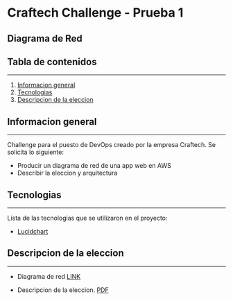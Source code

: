 # Craftech Challenge - Prueba 1
## Diagrama de Red

## Tabla de contenidos
***
1. [Informacion general](#informacion-general)
2. [Tecnologias](#tecnologias)
3. [Descripcion de la eleccion](#descripcion-de-la-eleccion)


## Informacion general
***
Challenge para el puesto de DevOps creado por la empresa Craftech. Se solicita lo siguiente:
* Producir un diagrama de red de una app web en AWS 
* Describir la eleccion y arquitectura 


## Tecnologias 

***
Lista de las tecnologias que se utilizaron en el proyecto:
* [Lucidchart](https://www.lucidchart.com/pages/es/landing?utm_source=google&utm_medium=cpc&utm_campaign=_chart_es_tier1_mixed_search_brand_exact_&km_CPC_CampaignId=1487565747&km_CPC_AdGroupID=56488588774&km_CPC_Keyword=lucidchart&km_CPC_MatchType=e&km_CPC_ExtensionID=&km_CPC_Network=g&km_CPC_AdPosition=&km_CPC_Creative=284415987027&km_CPC_TargetID=aud-1434328328387:kwd-33511936169&km_CPC_Country=1000126&km_CPC_Device=c&km_CPC_placement=&km_CPC_target=&gclid=Cj0KCQjwy5maBhDdARIsAMxrkw0LNAy2o7sa8AeS0sV5Wm8xEw7sxVVZETkMicfg5OmvyyZX1KRvjY8aAndPEALw_wcB)

## Descripcion de la eleccion 

***
* Diagrama de red [LINK](https://lucid.app/lucidchart/b981d49b-43c1-4170-9d14-2b5b1170a021/edit?viewport_loc=-580%2C-195%2C3332%2C1598%2C0_0&invitationId=inv_5e13d3e1-71d8-4842-b8d3-2327e78ae514#)

* Descripcion de la eleccion. [PDF](https://drive.google.com/file/d/1RCCMBQVDiBrnFg1JMRfVjLj95ZJ7Mq76/view?usp=sharing)